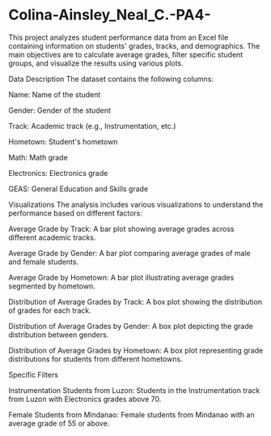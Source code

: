 # Colina-Ainsley_Neal_C.-PA4-
This project analyzes student performance data from an Excel file containing information on students' grades, tracks, and demographics. The main objectives are to calculate average grades, filter specific student groups, and visualize the results using various plots.

  Data Description
The dataset contains the following columns:

Name: Name of the student

Gender: Gender of the student

Track: Academic track (e.g., Instrumentation, etc.)

Hometown: Student's hometown

Math: Math grade

Electronics: Electronics grade

GEAS: General Education and Skills grade

  Visualizations
The analysis includes various visualizations to understand the performance based on different factors:

Average Grade by Track: A bar plot showing average grades across different academic tracks.

Average Grade by Gender: A bar plot comparing average grades of male and female students.

Average Grade by Hometown: A bar plot illustrating average grades segmented by hometown.

Distribution of Average Grades by Track: A box plot showing the distribution of grades for each track.

Distribution of Average Grades by Gender: A box plot depicting the grade distribution between genders.

Distribution of Average Grades by Hometown: A box plot representing grade distributions for students from different hometowns.

Specific Filters

Instrumentation Students from Luzon: Students in the Instrumentation track from Luzon with Electronics grades above 70.

Female Students from Mindanao: Female students from Mindanao with an average grade of 55 or above.
